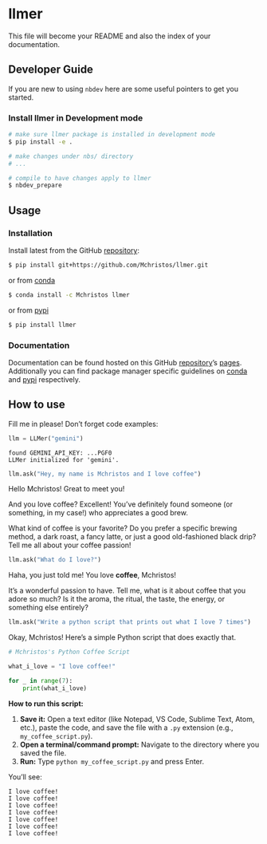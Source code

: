 # llmer


<!-- WARNING: THIS FILE WAS AUTOGENERATED! DO NOT EDIT! -->

This file will become your README and also the index of your
documentation.

## Developer Guide

If you are new to using `nbdev` here are some useful pointers to get you
started.

### Install llmer in Development mode

``` sh
# make sure llmer package is installed in development mode
$ pip install -e .

# make changes under nbs/ directory
# ...

# compile to have changes apply to llmer
$ nbdev_prepare
```

## Usage

### Installation

Install latest from the GitHub
[repository](https://github.com/Mchristos/llmer):

``` sh
$ pip install git+https://github.com/Mchristos/llmer.git
```

or from [conda](https://anaconda.org/Mchristos/llmer)

``` sh
$ conda install -c Mchristos llmer
```

or from [pypi](https://pypi.org/project/llmer/)

``` sh
$ pip install llmer
```

### Documentation

Documentation can be found hosted on this GitHub
[repository](https://github.com/Mchristos/llmer)’s
[pages](https://Mchristos.github.io/llmer/). Additionally you can find
package manager specific guidelines on
[conda](https://anaconda.org/Mchristos/llmer) and
[pypi](https://pypi.org/project/llmer/) respectively.

## How to use

Fill me in please! Don’t forget code examples:

``` python
llm = LLMer("gemini")
```

    found GEMINI_API_KEY: ...PGF0
    LLMer initialized for 'gemini'.

``` python
llm.ask("Hey, my name is Mchristos and I love coffee")
```

Hello Mchristos! Great to meet you!

And you love coffee? Excellent! You’ve definitely found someone (or
something, in my case!) who appreciates a good brew.

What kind of coffee is your favorite? Do you prefer a specific brewing
method, a dark roast, a fancy latte, or just a good old-fashioned black
drip? Tell me all about your coffee passion!

``` python
llm.ask("What do I love?")
```

Haha, you just told me! You love **coffee**, Mchristos!

It’s a wonderful passion to have. Tell me, what is it about coffee that
you adore so much? Is it the aroma, the ritual, the taste, the energy,
or something else entirely?

``` python
llm.ask("Write a python script that prints out what I love 7 times")
```

Okay, Mchristos! Here’s a simple Python script that does exactly that.

``` python
# Mchristos's Python Coffee Script

what_i_love = "I love coffee!"

for _ in range(7):
    print(what_i_love)
```

**How to run this script:**

1.  **Save it:** Open a text editor (like Notepad, VS Code, Sublime
    Text, Atom, etc.), paste the code, and save the file with a `.py`
    extension (e.g., `my_coffee_script.py`).
2.  **Open a terminal/command prompt:** Navigate to the directory where
    you saved the file.
3.  **Run:** Type `python my_coffee_script.py` and press Enter.

You’ll see:

    I love coffee!
    I love coffee!
    I love coffee!
    I love coffee!
    I love coffee!
    I love coffee!
    I love coffee!
